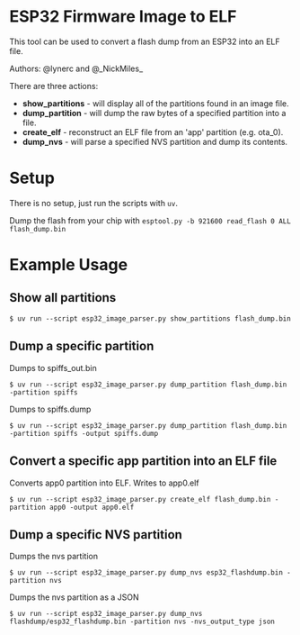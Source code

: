 # ESP32 Firmware Image to ELF
This tool can be used to convert a flash dump from an ESP32 into an ELF file.

Authors: @lynerc and @\_NickMiles\_

There are three actions:
- **show_partitions** - will display all of the partitions found in an image file.
- **dump_partition** - will dump the raw bytes of a specified partition into a file.
- **create_elf** - reconstruct an ELF file from an 'app' partition (e.g. ota_0).
- **dump_nvs** - will parse a specified NVS partition and dump its contents.

# Setup

There is no setup, just run the scripts with `uv`.

Dump the flash from your chip with `esptool.py -b 921600 read_flash 0 ALL flash_dump.bin`

# Example Usage
## Show all partitions
`$ uv run --script esp32_image_parser.py show_partitions flash_dump.bin`

## Dump a specific partition
Dumps to spiffs_out.bin

`$ uv run --script esp32_image_parser.py dump_partition flash_dump.bin -partition spiffs`

Dumps to spiffs.dump

`$ uv run --script esp32_image_parser.py dump_partition flash_dump.bin -partition spiffs -output spiffs.dump`

## Convert a specific app partition into an ELF file
Converts app0 partition into ELF. Writes to app0.elf

`$ uv run --script esp32_image_parser.py create_elf flash_dump.bin -partition app0 -output app0.elf`

## Dump a specific NVS partition
Dumps the nvs partition

`$ uv run --script esp32_image_parser.py dump_nvs esp32_flashdump.bin -partition nvs`

Dumps the nvs partition as a JSON

`$ uv run --script esp32_image_parser.py dump_nvs flashdump/esp32_flashdump.bin -partition nvs -nvs_output_type json`
